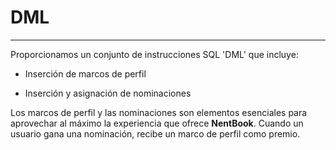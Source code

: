 # DML

---

Proporcionamos un conjunto de instrucciones SQL 'DML' que incluye:

* Inserción de marcos de perfil

* Inserción y asignación de nominaciones


Los marcos de perfil y las nominaciones son elementos esenciales para aprovechar al máximo la experiencia que ofrece **NentBook**. Cuando un usuario gana una nominación, recibe un marco de perfil como premio.


